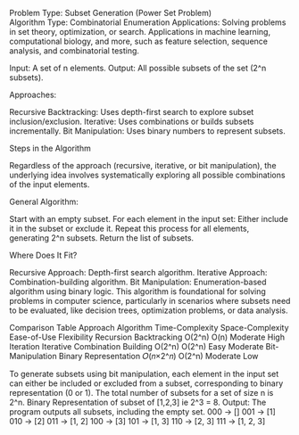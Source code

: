 Problem Type: Subset Generation (Power Set Problem)<br>
Algorithm Type: Combinatorial Enumeration
Applications:
Solving problems in set theory, optimization, or search.
Applications in machine learning, computational biology, and more, such as feature selection,
sequence analysis, and combinatorial testing.

Input: A set of n elements.
Output: All possible subsets of the set (2^n subsets).

Approaches:

Recursive Backtracking: Uses depth-first search to explore subset inclusion/exclusion.
Iterative: Uses combinations or builds subsets incrementally.
Bit Manipulation: Uses binary numbers to represent subsets.

Steps in the Algorithm

Regardless of the approach (recursive, iterative, or bit manipulation), the underlying idea involves
systematically exploring all possible combinations of the input elements.

General Algorithm:

Start with an empty subset.
For each element in the input set:
Either include it in the subset or exclude it.
Repeat this process for all elements, generating 2^n subsets.
Return the list of subsets.

Where Does It Fit?

Recursive Approach: Depth-first search algorithm.
Iterative Approach: Combination-building algorithm.
Bit Manipulation: Enumeration-based algorithm using binary logic.
This algorithm is foundational for solving problems in computer science, particularly in scenarios
where subsets need to be evaluated, like decision trees, optimization problems, or data analysis.

Comparison Table
Approach	    Algorithm                       Time-Complexity Space-Complexity  Ease-of-Use Flexibility
Recursion       Backtracking                     O(2^n)          O(n)	          Moderate	   High
Iteration       Iterative Combination Building   O(2^n)          O(2^n)            Easy         Moderate
Bit-Manipulation Binary Representation            𝑂(𝑛×2^𝑛)       O(2^n)            Moderate	   Low

To generate subsets using bit manipulation, each element in the input set can either be
included or excluded from a subset, corresponding to binary representation (0 or 1).
The total number of subsets for a set of size n is 2^n.
Binary Representation of subset of [1,2,3] ie 2^3 = 8. Output: The program outputs all subsets, including the empty set.
000 -> []
001 -> [1]
010 -> [2]
011 -> [1, 2]
100 -> [3]
101 -> [1, 3]
110 -> [2, 3]
111 -> [1, 2, 3]

